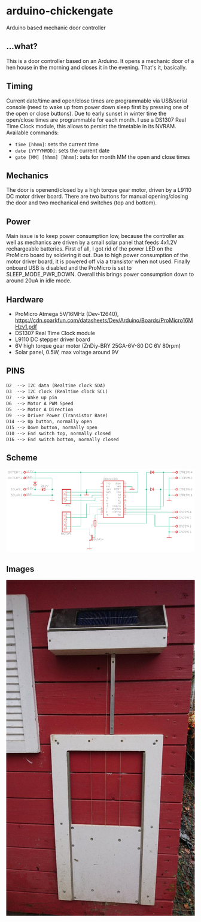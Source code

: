 # arduino-chickengate
Arduino based mechanic door controller

## ...what?
This is a door controller based on an Arduino. It opens a mechanic door of a hen house in the morning and closes it in the evening. That's it, basically. 

## Timing
Current date/time and open/close times are programmable via USB/serial console (need to wake up from power down sleep first by pressing one of the open or close buttons). Due to early sunset in winter time the open/close times are programmable for each month. I use a DS1307 Real Time Clock module, this allows to persist the timetable in its NVRAM.
Available commands:
- `time [hhmm]`: sets the current time
- `date [YYYYMMDD]`: sets the current date
- `gate [MM] [hhmm] [hhmm]`: sets for month MM the open and close times

## Mechanics
The door is openend/closed by a high torque gear motor, driven by a L9110 DC motor driver board. There are two buttons for manual opening/closing the door and two mechanical end switches (top and bottom).

## Power
Main issue is to keep power consumption low, because the controller as well as mechanics are driven by a small solar panel that feeds 4x1.2V rechargeable batteries. First of all, I got rid of the power LED on the ProMicro board by soldering it out. Due to high power consumption of the motor driver board, it is powered off via a transistor when not used. Finally onboard USB is disabled and the ProMicro is set to SLEEP_MODE_PWR_DOWN. Overall this brings power consumption down to around 20uA in idle mode.

## Hardware
- ProMicro Atmega 5V/16MHz (Dev-12640), https://cdn.sparkfun.com/datasheets/Dev/Arduino/Boards/ProMicro16MHzv1.pdf
- DS1307 Real Time Clock module
- L9110 DC stepper driver board
- 6V high torque gear motor (ZnDiy-BRY 25GA-6V-80 DC 6V 80rpm)
- Solar panel, 0.5W, max voltage around 9V

## PINS
```
D2  --> I2C data (Realtime clock SDA)
D3  --> I2C clock (Realtime clock SCL)
D7  --> Wake up pin
D6  --> Motor A PWM Speed
D5  --> Motor A Direction
D9  --> Driver Power (Transistor Base)
D14 --> Up button, normally open
D15 --> Down button, normally open
D10 --> End switch top, normally closed
D16 --> End switch bottom, normally closed
```

## Scheme

![Scheme](https://github.com/gadget60/arduino-chickengate/blob/master/scheme.png)

## Images

![](https://github.com/gadget60/arduino-chickengate/blob/master/images/DSC_0789.JPG)


